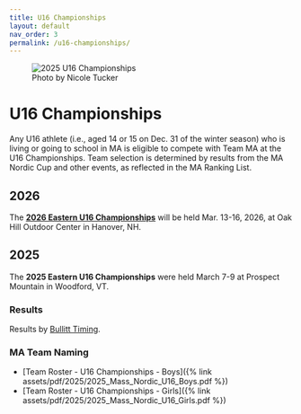 ```yaml
---
title: U16 Championships
layout: default
nav_order: 3
permalink: /u16-championships/
---
```


<figure class="float-top image-with-credit">
  <img 
    src="{{ site.baseurl }}/assets/images/optimized/2025_u16_championships.jpg" 
    alt="2025 U16 Championships">
  <figcaption class="image-credit">
    Photo by Nicole Tucker
  </figcaption>
</figure>

# U16 Championships

Any U16 athlete (i.e., aged 14 or 15 on Dec. 31 of the winter season) who is living or
going to school in MA is eligible to compete with Team MA at the U16 Championships.
Team selection is determined by results from the MA Nordic Cup and other events, as
reflected in the MA Ranking List.

## 2026

The **[2026 Eastern U16 Championships](https://nensa.net/u16-championships/)** will be held Mar. 13-16, 2026, at Oak Hill Outdoor Center in Hanover, NH.

## 2025

The **2025 Eastern U16 Championships** were held March 7-9 at Prospect Mountain in Woodford, VT.

### Results

Results by [Bullitt Timing](https://bullitttiming.com/events/NENSA-U16-2025).

### MA Team Naming

- [Team Roster - U16 Championships - Boys]({% link assets/pdf/2025/2025_Mass_Nordic_U16_Boys.pdf %})
- [Team Roster - U16 Championships - Girls]({% link assets/pdf/2025/2025_Mass_Nordic_U16_Girls.pdf %})

